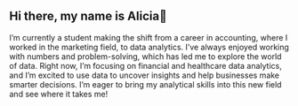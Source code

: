 ## Hi there, my name is Alicia👋

I’m currently a student making the shift from a career in accounting, where I worked in the marketing field, to data analytics. I’ve always enjoyed working with numbers and problem-solving, which has led me to explore the world of data. Right now, I’m focusing on financial and healthcare data analytics, and I’m excited to use data to uncover insights and help businesses make smarter decisions. I’m eager to bring my analytical skills into this new field and see where it takes me!
<!--
**Lisha-W/Lisha-W** is a ✨ _special_ ✨ repository because its `README.md` (this file) appears on your GitHub profile.

I am an aspiring dHere are some ideas to get you started:

- 🔭 I’m currently working on ...
- 🌱 I’m currently learning ...
- 👯 I’m looking to collaborate on ...
- 🤔 I’m looking for help with ...
- 💬 Ask me about ...
- 📫 How to reach me: ...
- 😄 Pronouns: ...
- ⚡ Fun fact: ...
-->
